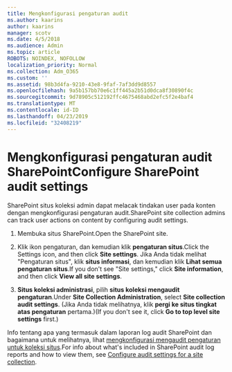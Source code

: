 ```yaml
---
title: Mengkonfigurasi pengaturan audit
ms.author: kaarins
author: kaarins
manager: scotv
ms.date: 4/5/2018
ms.audience: Admin
ms.topic: article
ROBOTS: NOINDEX, NOFOLLOW
localization_priority: Normal
ms.collection: Adm_O365
ms.custom: ''
ms.assetid: 98b3d4fa-9210-43e8-9faf-7af3dd9d8557
ms.openlocfilehash: 9a5b157bb70e6c1ff445a2b51d0dca8f30890f4c
ms.sourcegitcommit: 9d78905c512192ffc4675468abd2efc5f2e4baf4
ms.translationtype: MT
ms.contentlocale: id-ID
ms.lasthandoff: 04/23/2019
ms.locfileid: "32408219"
---
```

# <a name="configure-sharepoint-audit-settings"></a><span data-ttu-id="944f2-102">Mengkonfigurasi pengaturan audit SharePoint</span><span class="sxs-lookup"><span data-stu-id="944f2-102">Configure SharePoint audit settings</span></span>

<span data-ttu-id="944f2-103">SharePoint situs koleksi admin dapat melacak tindakan user pada konten dengan mengkonfigurasi pengaturan audit.</span><span class="sxs-lookup"><span data-stu-id="944f2-103">SharePoint site collection admins can track user actions on content by configuring audit settings.</span></span>
  
1. <span data-ttu-id="944f2-104">Membuka situs SharePoint.</span><span class="sxs-lookup"><span data-stu-id="944f2-104">Open the SharePoint site.</span></span>
    
2. <span data-ttu-id="944f2-105">Klik ikon pengaturan, dan kemudian klik **pengaturan situs**.</span><span class="sxs-lookup"><span data-stu-id="944f2-105">Click the Settings icon, and then click **Site settings**.</span></span> <span data-ttu-id="944f2-106">Jika Anda tidak melihat "Pengaturan situs", klik **situs informasi**, dan kemudian klik **Lihat semua pengaturan situs**.</span><span class="sxs-lookup"><span data-stu-id="944f2-106">If you don't see "Site settings," click **Site information**, and then click **View all site settings**.</span></span>
    
3. <span data-ttu-id="944f2-107">**Situs koleksi administrasi**, pilih **situs koleksi mengaudit pengaturan**.</span><span class="sxs-lookup"><span data-stu-id="944f2-107">Under **Site Collection Administration**, select **Site collection audit settings**.</span></span> <span data-ttu-id="944f2-108">(Jika Anda tidak melihatnya, klik **pergi ke situs tingkat atas pengaturan** pertama.)</span><span class="sxs-lookup"><span data-stu-id="944f2-108">(If you don't see it, click **Go to top level site settings** first.)</span></span> 
    
<span data-ttu-id="944f2-109">Info tentang apa yang termasuk dalam laporan log audit SharePoint dan bagaimana untuk melihatnya, lihat [mengkonfigurasi mengaudit pengaturan untuk koleksi situs](https://go.microsoft.com/fwlink/?linkid=404050).</span><span class="sxs-lookup"><span data-stu-id="944f2-109">For info about what's included in SharePoint audit log reports and how to view them, see [Configure audit settings for a site collection](https://go.microsoft.com/fwlink/?linkid=404050).</span></span>
  

